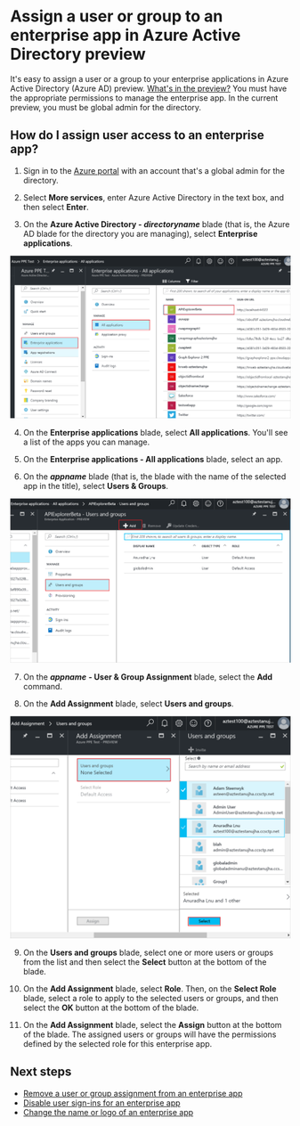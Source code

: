 <properties
	pageTitle="Assign a user or group to an enterprise app in Azure Active Directory preview | Azure"
	description="How to select an enterprise app to assign a user or group to it in Azure Active Directory"
	services="active-directory"
	documentationCenter=""
	authors="curtand"
	manager="femila"
	editor=""/>

<tags
	ms.service="active-directory"
	ms.workload="identity"
	ms.tgt_pltfrm="na"
	ms.devlang="na"
	ms.topic="article"
	ms.date="09/12/2016"
	ms.author="curtand"
	wacn.date=""/>

# Assign a user or group to an enterprise app in Azure Active Directory preview

It's easy to assign a user or a group to your enterprise applications in Azure Active Directory (Azure AD) preview. [What's in the preview?](/documentation/articles/active-directory-preview-explainer/) You must have the appropriate permissions to manage the enterprise app. In the current preview, you must be global admin for the directory.

## How do I assign user access to an enterprise app?

1. Sign in to the [Azure portal](https://portal.azure.cn) with an account that's a global admin for the directory.

2. Select **More services**, enter Azure Active Directory in the text box, and then select **Enter**.

3. On the **Azure Active Directory - *directoryname*** blade (that is, the Azure AD blade for the directory you are managing), select **Enterprise applications**.

  ![Opening Enterprise apps](./media/active-directory-coreapps-assign-user-azure-portal/open-enterprise-apps.png)

4. On the **Enterprise applications** blade, select **All applications**. You'll see a list of the apps you can manage.

5. On the **Enterprise applications - All applications** blade, select an app.

6. On the ***appname*** blade (that is, the blade with the name of the selected app in the title), select **Users & Groups**.

  ![Selecting the all applications command](./media/active-directory-coreapps-assign-user-azure-portal/select-app-users.png)

7. On the ***appname*** **- User & Group Assignment** blade, select the **Add** command.

8. On the **Add Assignment** blade, select **Users and groups**.

  ![Assign a user or group to the app](./media/active-directory-coreapps-assign-user-azure-portal/assign-users.png)

9. On the **Users and groups** blade, select one or more users or groups from the list and then select the **Select** button at the bottom of the blade.

10. On the **Add Assignment** blade, select **Role**. Then, on the **Select Role** blade, select a role to apply to the selected users or groups, and then select the **OK** button at the bottom of the blade.

11. On the **Add Assignment** blade, select the **Assign** button at the bottom of the blade. The assigned users or groups will have the permissions defined by the selected role for this enterprise app.

## Next steps

- [Remove a user or group assignment from an enterprise app](/documentation/articles/active-directory-coreapps-remove-assignment-user-azure-portal/)
- [Disable user sign-ins for an enterprise app](/documentation/articles/active-directory-coreapps-disable-app-azure-portal/)
- [Change the name or logo of an enterprise app](/documentation/articles/active-directory-coreapps-change-app-logo-azure-portal/)
